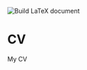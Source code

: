 ![Build LaTeX document](https://github.com/avivajpeyi/CV/workflows/Build%20LaTeX%20document/badge.svg)

# CV
My CV
